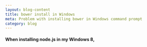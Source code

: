 ```yaml
---
layout: blog-content
title: bower install in Windows
meta: Problem with installing bower in Windows command prompt
category: blog
---
```


#### When installing node.js in my Windows 8, 